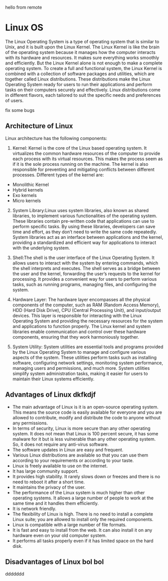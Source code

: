 hello from remote
# Linux OS
The Linux Operating System is a type of operating system that is similar to Unix, and it is built upon the Linux Kernel. The Linux Kernel is like the brain of the operating system because it manages how the computer interacts with its hardware and resources. It makes sure everything works smoothly and efficiently. But the Linux Kernel alone is not enough to make a complete operating system. To create a full and functional system, the Linux Kernel is combined with a collection of software packages and utilities, which are together called Linux distributions. These distributions make the Linux Operating System ready for users to run their applications and perform tasks on their computers securely and effectively. Linux distributions come in different flavors, each tailored to suit the specific needs and preferences of users.


fix some bugs

## Architecture of Linux
Linux architecture has the following components: 
1. Kernel: Kernel is the core of the Linux based operating system. It virtualizes the common hardware resources of the computer to provide each process with its virtual resources. This makes the process seem as if it is the sole process running on the machine. The kernel is also responsible for preventing and mitigating conflicts between different processes. Different types of the kernel are: 
* Monolithic Kernel
* Hybrid kernels
* Exo kernels
* Micro kernels

2. System Library:Linux uses system libraries, also known as shared libraries, to implement various functionalities of the operating system. These libraries contain pre-written code that applications can use to perform specific tasks. By using these libraries, developers can save time and effort, as they don’t need to write the same code repeatedly. System libraries act as an interface between applications and the kernel, providing a standardized and efficient way for applications to interact with the underlying system.

3. Shell:The shell is the user interface of the Linux Operating System. It allows users to interact with the system by entering commands, which the shell interprets and executes. The shell serves as a bridge between the user and the kernel, forwarding the user’s requests to the kernel for processing. It provides a convenient way for users to perform various tasks, such as running programs, managing files, and configuring the system.

4. Hardware Layer: The hardware layer encompasses all the physical components of the computer, such as RAM (Random Access Memory), HDD (Hard Disk Drive), CPU (Central Processing Unit), and input/output devices. This layer is responsible for interacting with the Linux Operating System and providing the necessary resources for the system and applications to function properly. The Linux kernel and system libraries enable communication and control over these hardware components, ensuring that they work harmoniously together.
5. System Utility: System utilities are essential tools and programs provided by the Linux Operating System to manage and configure various aspects of the system. These utilities perform tasks such as installing software, configuring network settings, monitoring system performance, managing users and permissions, and much more. System utilities simplify system administration tasks, making it easier for users to maintain their Linux systems efficiently.

## Advantages of Linux dkfkdjf
* The main advantage of Linux is it is an open-source operating system. This means the source code is easily available for everyone and you are allowed to contribute, modify and distribute the code to anyone without any permissions.
* In terms of security, Linux is more secure than any other operating system. It does not mean that Linux is 100 percent secure, it has some malware for it but is less vulnerable than any other operating system. So, it does not require any anti-virus software.
* The software updates in Linux are easy and frequent.
* Various Linux distributions are available so that you can use them according to your requirements or according to your taste.
* Linux is freely available to use on the internet.
* It has large community support.
* It provides high stability. It rarely slows down or freezes and there is no need to reboot it after a short time.
* It maintains the privacy of the user.
* The performance of the Linux system is much higher than other operating systems. It allows a large number of people to work at the same time and it handles them efficiently.
* It is network friendly.
* The flexibility of Linux is high. There is no need to install a complete Linux suite; you are allowed to install only the required components.
* Linux is compatible with a large number of file formats.
* It is fast and easy to install from the web. It can also install it on any hardware even on your old computer system.
* It performs all tasks properly even if it has limited space on the hard disk.

## Disadvantages of Linux bol bol

ddddddd
